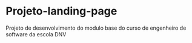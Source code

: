 # Projeto-landing-page
Projeto de desenvolvimento do modulo base do curso de engenheiro de software da escola DNV
